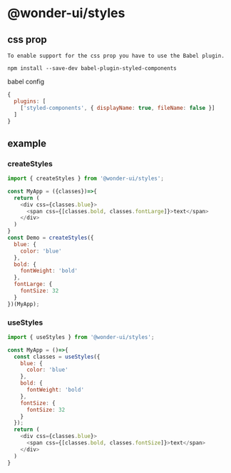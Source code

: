 # @wonder-ui/styles

## css prop

    To enable support for the css prop you have to use the Babel plugin.

```base
npm install --save-dev babel-plugin-styled-components
```

babel config

```js
{
  plugins: [
    ['styled-components', { displayName: true, fileName: false }]
  ]
}
```


## example 

### createStyles

```js
import { createStyles } from '@wonder-ui/styles';

const MyApp = ({classes})=>{
  return (
    <div css={classes.blue}>
      <span css={[classes.bold, classes.fontLarge]}>text</span>
    </div>
  )
}
const Demo = createStyles({
  blue: {
    color: 'blue'
  },
  bold: {
    fontWeight: 'bold'
  },
  fontLarge: {
    fontSize: 32
  }
})(MyApp);
```

### useStyles

```js
import { useStyles } from '@wonder-ui/styles';

const MyApp = ()=>{
  const classes = useStyles({
    blue: {
      color: 'blue'
    },
    bold: {
      fontWeight: 'bold'
    },
    fontSize: {
      fontSize: 32
    }
  });
  return (
    <div css={classes.blue}>
      <span css={[classes.bold, classes.fontSize]}>text</span>
    </div>
  )
}
```